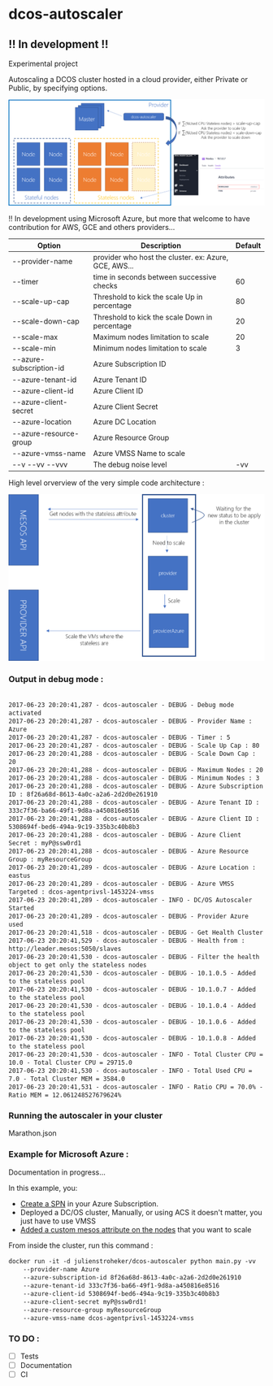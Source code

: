 # dcos-autoscaler

## !! In development !!

Experimental project

Autoscaling a DCOS cluster hosted in a cloud provider, either Private or Public, by specifying options.

![](./docs/Overview.png)

!! In development using Microsoft Azure, but more that welcome to have contribution for AWS, GCE and others providers...

| Option | Description | Default |
|---|---|---|
| --provider-name | provider who host the cluster. ex: Azure, GCE, AWS... |   |
| --timer | time in seconds between successive checks | 60 |
| --scale-up-cap | Threshold to kick the scale Up in percentage | 80 |
| --scale-down-cap | Threshold to kick the scale Down in percentage | 20 |
| --scale-max | Maximum nodes limitation to scale | 20 |
| --scale-min | Minimum nodes limitation to scale | 3 |
| --azure-subscription-id | Azure Subscription ID |   |
| --azure-tenant-id | Azure Tenant ID |   |
| --azure-client-id | Azure Client ID |   |
| --azure-client-secret | Azure Client Secret |   |
| --azure-location | Azure DC Location |   |
| --azure-resource-group | Azure Resource Group |   |
| --azure-vmss-name | Azure VMSS Name to scale |   |
| --v --vv --vvv | The debug noise level | -vv |

High level orverview of the very simple code architecture :

![](./docs/OverviewArchi.png)

### Output in debug mode :

```

2017-06-23 20:20:41,287 - dcos-autoscaler - DEBUG - Debug mode activated
2017-06-23 20:20:41,287 - dcos-autoscaler - DEBUG - Provider Name : Azure
2017-06-23 20:20:41,287 - dcos-autoscaler - DEBUG - Timer : 5
2017-06-23 20:20:41,287 - dcos-autoscaler - DEBUG - Scale Up Cap : 80
2017-06-23 20:20:41,288 - dcos-autoscaler - DEBUG - Scale Down Cap : 20
2017-06-23 20:20:41,288 - dcos-autoscaler - DEBUG - Maximum Nodes : 20
2017-06-23 20:20:41,288 - dcos-autoscaler - DEBUG - Minimum Nodes : 3
2017-06-23 20:20:41,288 - dcos-autoscaler - DEBUG - Azure Subscription ID : 8f26a68d-8613-4a0c-a2a6-2d2d0e261910
2017-06-23 20:20:41,288 - dcos-autoscaler - DEBUG - Azure Tenant ID : 333c7f36-ba66-49f1-9d8a-a450816e8516
2017-06-23 20:20:41,288 - dcos-autoscaler - DEBUG - Azure Client ID : 5308694f-bed6-494a-9c19-335b3c40b8b3
2017-06-23 20:20:41,288 - dcos-autoscaler - DEBUG - Azure Client Secret : myP@ssw0rd1
2017-06-23 20:20:41,288 - dcos-autoscaler - DEBUG - Azure Resource Group : myResourceGroup
2017-06-23 20:20:41,289 - dcos-autoscaler - DEBUG - Azure Location : eastus
2017-06-23 20:20:41,289 - dcos-autoscaler - DEBUG - Azure VMSS Targeted : dcos-agentprivsl-1453224-vmss
2017-06-23 20:20:41,289 - dcos-autoscaler - INFO - DC/OS Autoscaler Started
2017-06-23 20:20:41,289 - dcos-autoscaler - DEBUG - Provider Azure used
2017-06-23 20:20:41,518 - dcos-autoscaler - DEBUG - Get Health Cluster
2017-06-23 20:20:41,529 - dcos-autoscaler - DEBUG - Health from : http://leader.mesos:5050/slaves
2017-06-23 20:20:41,530 - dcos-autoscaler - DEBUG - Filter the health object to get only the stateless nodes
2017-06-23 20:20:41,530 - dcos-autoscaler - DEBUG - 10.1.0.5 - Added to the stateless pool
2017-06-23 20:20:41,530 - dcos-autoscaler - DEBUG - 10.1.0.7 - Added to the stateless pool
2017-06-23 20:20:41,530 - dcos-autoscaler - DEBUG - 10.1.0.4 - Added to the stateless pool
2017-06-23 20:20:41,530 - dcos-autoscaler - DEBUG - 10.1.0.6 - Added to the stateless pool
2017-06-23 20:20:41,530 - dcos-autoscaler - DEBUG - 10.1.0.8 - Added to the stateless pool
2017-06-23 20:20:41,530 - dcos-autoscaler - INFO - Total Cluster CPU = 10.0 - Total Cluster CPU = 29715.0
2017-06-23 20:20:41,530 - dcos-autoscaler - INFO - Total Used CPU = 7.0 - Total Cluster MEM = 3584.0
2017-06-23 20:20:41,531 - dcos-autoscaler - INFO - Ratio CPU = 70.0% - Ratio MEM = 12.061248527679624%
```

### Running the autoscaler in your cluster

Marathon.json 

### Example for Microsoft Azure :

Documentation in progress...

In this example, you:
* [Create a SPN](https://docs.microsoft.com/en-us/azure/azure-resource-manager/resource-group-create-service-principal-portal) in your Azure Subscription.
* Deployed a DC/OS cluster, Manually, or using ACS it doesn't matter, you just have to use VMSS
* [Added a custom mesos attribute on the nodes](https://dcos.io/docs/1.8/administration/faq/#q-how-to-add-mesos-attributes-to-nodes-to-use-marathon-constraints-) that you want to scale


From inside the cluster, run this command :
```
docker run -it -d julienstroheker/dcos-autoscaler python main.py -vv 
    --provider-name Azure 
    --azure-subscription-id 8f26a68d-8613-4a0c-a2a6-2d2d0e261910
    --azure-tenant-id 333c7f36-ba66-49f1-9d8a-a450816e8516
    --azure-client-id 5308694f-bed6-494a-9c19-335b3c40b8b3
    --azure-client-secret myP@ssw0rd1!
    --azure-resource-group myResourceGroup
    --azure-vmss-name dcos-agentprivsl-1453224-vmss
```
### TO DO :
- [ ] Tests
- [ ] Documentation
- [ ] CI
